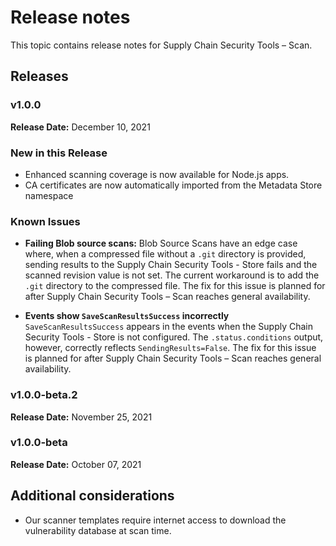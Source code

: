# Release notes

This topic contains release notes for Supply Chain Security Tools – Scan.

## Releases

### v1.0.0

**Release Date:** December 10, 2021

### New in this Release

* Enhanced scanning coverage is now available for Node.js apps.
* CA certificates are now automatically imported from the Metadata Store namespace

### Known Issues

* **Failing Blob source scans:** Blob Source Scans have an edge case where, when a compressed file
without a `.git` directory is provided, sending results to the Supply Chain Security Tools - Store
fails and the scanned revision value is not set.
The current workaround is to add the `.git` directory to the compressed file.
The fix for this issue is planned for after Supply Chain Security Tools – Scan reaches general
availability.

* **Events show `SaveScanResultsSuccess` incorrectly** `SaveScanResultsSuccess` appears in the events
when the Supply Chain Security Tools - Store is not configured.
The `.status.conditions` output, however, correctly reflects `SendingResults=False`.
The fix for this issue is planned for after Supply Chain Security Tools – Scan reaches general  
availability.

### v1.0.0-beta.2

**Release Date:** November 25, 2021

### v1.0.0-beta

**Release Date:** October 07, 2021



## Additional considerations

* Our scanner templates require internet access to download the vulnerability database at scan time.
